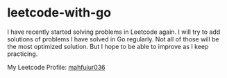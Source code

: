 # leetcode-with-go
I have recently started solving problems in Leetcode again. I will try to add solutions of problems I have solved in Go regularly. Not all of those will be the most optimized solution. But I hope to be able to improve as I keep practicing.

My Leetcode Profile: <a href="https://leetcode.com/u/mahfujur036/">mahfujur036</a>
